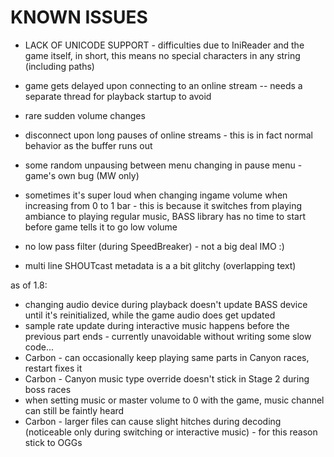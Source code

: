 # KNOWN ISSUES

- LACK OF UNICODE SUPPORT - difficulties due to IniReader and the game itself, in short, this means no special characters in any string (including paths)

- game gets delayed upon connecting to an online stream -- needs a separate thread for playback startup to avoid
- rare sudden volume changes
- disconnect upon long pauses of online streams - this is in fact normal behavior as the buffer runs out
- some random unpausing between menu changing in pause menu - game's own bug (MW only)
- sometimes it's super loud when changing ingame volume when increasing from 0 to 1 bar - 
this is because it switches from playing ambiance to playing regular music, BASS library has no time to start before game tells it to go low volume

- no low pass filter (during SpeedBreaker) - not a big deal IMO :)
- multi line SHOUTcast metadata is a a bit glitchy (overlapping text)

as of 1.8:
- changing audio device during playback doesn't update BASS device until it's reinitialized, while the game audio does get updated
- sample rate update during interactive music happens before the previous part ends - currently unavoidable without writing some slow code...
- Carbon - can occasionally keep playing same parts in Canyon races, restart fixes it
- Carbon - Canyon music type override doesn't stick in Stage 2 during boss races
- when setting music or master volume to 0 with the game, music channel can still be faintly heard
- Carbon - larger files can cause slight hitches during decoding (noticeable only during switching or interactive music) - for this reason stick to OGGs